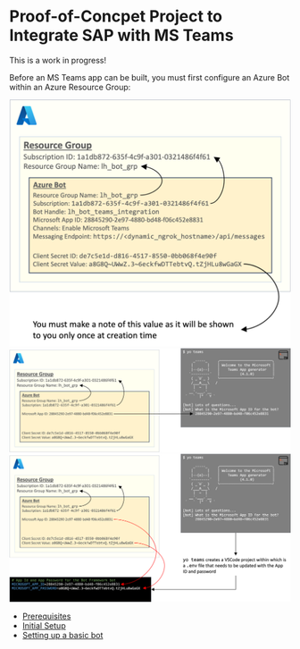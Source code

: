 # Proof-of-Concpet Project to Integrate SAP with MS Teams

This is a work in progress!

Before an MS Teams app can be built, you must first configure an Azure Bot within an Azure Resource Group:

![Azure Bot Configuration](./img/azure_bot_config.png)
![Run `yo teams` to generate project](./img/yo_teams.png)
![Configure environment variables](./img/env_vars.png)

* [Prerequisites](./docs/prerequisites.md)
* [Initial Setup](./docs/initial_setup.md)
* [Setting up a basic bot](./docs/basic_bot_setup.md)
